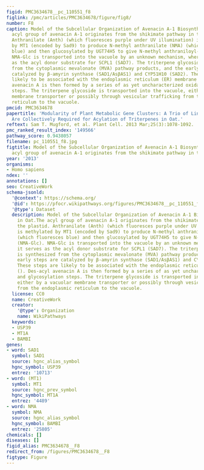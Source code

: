 ```yaml
---
figid: PMC3634678__pc_110551_f8
figlink: /pmc/articles/PMC3634678/figure/fig8/
number: F8
caption: Model of the Subcellular Organization of Avenacin A-1 Biosynthesis in Oat.The
  acyl group of avenacin A-1 originates from the shikimate pathway in the plastid.
  Anthranilate (Anth) (which fluoresces purple under UV illumination) is methylated
  by MT1 (encoded by Sad9) to produce N-methyl anthranilate (NMA) (which fluoresces
  blue) and then glucosylated by UGT74H5 to give N-methyl anthraniloyl-O-glucose (NMA-Glc).
  NMA-Glc is transported into the vacuole by an unknown mechanism, where it serves
  as the acyl donor substrate for SCPL1 (SAD7). The triterpene glycoside is synthesized
  from the cytoplasmic mevalonate (MVA) pathway products, and the early steps are
  catalyzed by β-amyrin synthase (SAD1/AsβAS1) and CYP51H10 (SAD2). These steps are
  likely to be associated with the endoplasmic reticulum (ER) membrane (). Des-acyl
  avenacin A is then formed by a series of as yet uncharacterized oxidation and glycosylation
  steps. The triterpene glycoside is transported into the vacuole, either by a vacuolar
  membrane transporter or possibly through vesicular trafficking from the endoplasmic
  reticulum to the vacuole.
pmcid: PMC3634678
papertitle: 'Modularity of Plant Metabolic Gene Clusters: A Trio of Linked Genes That
  Are Collectively Required for Acylation of Triterpenes in Oat.'
reftext: Sam T. Mugford, et al. Plant Cell. 2013 Mar;25(3):1078-1092.
pmc_ranked_result_index: '149566'
pathway_score: 0.9438057
filename: pc_110551_f8.jpg
figtitle: Model of the Subcellular Organization of Avenacin A-1 Biosynthesis in Oat.The
  acyl group of avenacin A-1 originates from the shikimate pathway in the plastid
year: '2013'
organisms:
- Homo sapiens
ndex: ''
annotations: []
seo: CreativeWork
schema-jsonld:
  '@context': https://schema.org/
  '@id': https://pfocr.wikipathways.org/figures/PMC3634678__pc_110551_f8.html
  '@type': Dataset
  description: Model of the Subcellular Organization of Avenacin A-1 Biosynthesis
    in Oat.The acyl group of avenacin A-1 originates from the shikimate pathway in
    the plastid. Anthranilate (Anth) (which fluoresces purple under UV illumination)
    is methylated by MT1 (encoded by Sad9) to produce N-methyl anthranilate (NMA)
    (which fluoresces blue) and then glucosylated by UGT74H5 to give N-methyl anthraniloyl-O-glucose
    (NMA-Glc). NMA-Glc is transported into the vacuole by an unknown mechanism, where
    it serves as the acyl donor substrate for SCPL1 (SAD7). The triterpene glycoside
    is synthesized from the cytoplasmic mevalonate (MVA) pathway products, and the
    early steps are catalyzed by β-amyrin synthase (SAD1/AsβAS1) and CYP51H10 (SAD2).
    These steps are likely to be associated with the endoplasmic reticulum (ER) membrane
    (). Des-acyl avenacin A is then formed by a series of as yet uncharacterized oxidation
    and glycosylation steps. The triterpene glycoside is transported into the vacuole,
    either by a vacuolar membrane transporter or possibly through vesicular trafficking
    from the endoplasmic reticulum to the vacuole.
  license: CC0
  name: CreativeWork
  creator:
    '@type': Organization
    name: WikiPathways
  keywords:
  - USP39
  - MT1A
  - BAMBI
genes:
- word: SAD1
  symbol: SAD1
  source: hgnc_alias_symbol
  hgnc_symbol: USP39
  entrez: '10713'
- word: (MT1)
  symbol: MT1
  source: hgnc_prev_symbol
  hgnc_symbol: MT1A
  entrez: '4489'
- word: NMA
  symbol: NMA
  source: hgnc_alias_symbol
  hgnc_symbol: BAMBI
  entrez: '25805'
chemicals: []
diseases: []
figid_alias: PMC3634678__F8
redirect_from: /figures/PMC3634678__F8
figtype: Figure
---
```

